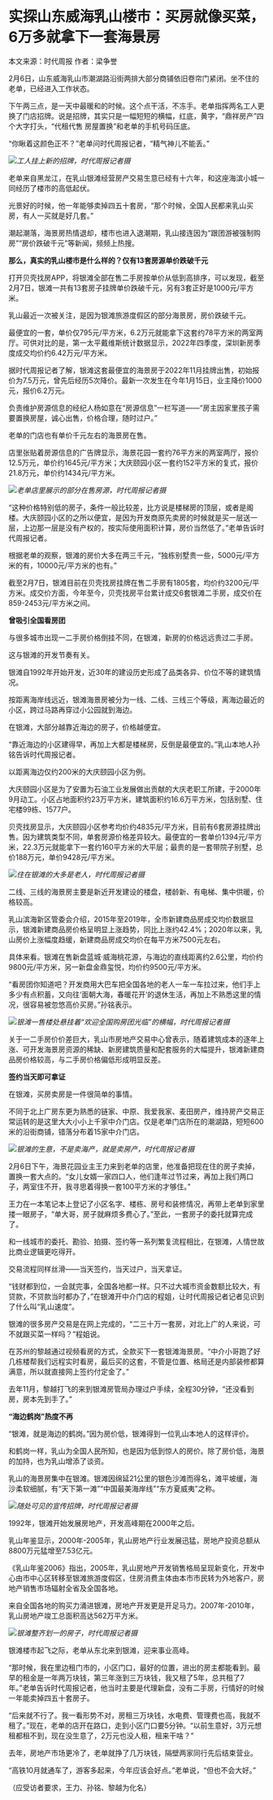 # 实探山东威海乳山楼市：买房就像买菜，6万多就拿下一套海景房

本文来源：时代周报 作者：梁争誉

2月6日，山东威海乳山市潮湖路沿街两排大部分商铺依旧卷帘门紧闭。坐不住的老单，已经进入工作状态。

下午两三点，是一天中最暖和的时候。这个点干活，不冻手。老单指挥两名工人更换了门店招牌。说是招牌，其实只是一幅短短的横幅，红底，黄字，“鼎祥房产”四个大字打头，“代租代售
房屋置换”和老单的手机号码压底。

“你瞅着这颜色正不？”老单问时代周报记者，“精气神儿不能丢。”

![](https://inews.gtimg.com/news_bt/OouqqhhOLnf42zi6ltIy6NVvqi6axYKDKjNJul-yXRfqkAA/1000)_工人挂上新的招牌，时代周报记者摄_

老单来自黑龙江，在乳山银滩经营房产交易生意已经有十六年，和这座海滨小城一同经历了楼市的高低起伏。

光景好的时候，他一年能够卖掉四五十套房，“那个时候，全国人民都来乳山买房，有人一买就是好几套。”

潮起潮落，海景房热情退却，楼市也进入退潮期，乳山接连因为“跟团游被强制购房”“房价跌破千元”等新闻，频频上热搜。

**那么，真实的乳山楼市是什么样的？仅有13套房源单价跌破千元**

打开贝壳找房APP，将银滩全部在售二手房按单价从低到高排序，可以发现，截至2月7日，银滩一共有13套房子挂牌单价跌破千元，另有3套正好是1000元/平方米。

乳山最近一次被关注，是因为银滩旅游度假区的部分海景房，房价跌破千元。

最便宜的一套，单价仅795元/平方米，6.2万元就能拿下这套约78平方米的两室两厅。可供对比的是，第一太平戴维斯统计数据显示，2022年四季度，深圳新房季度成交均价约6.42万元/平方米。

据时代周报记者了解，银滩这套最便宜的海景房于2022年11月挂牌出售，初始报价为7.5万元，曾先后经历5次降价。最新一次发生在今年1月15日，业主降价1000元，报价6.2万元。

负责维护房源信息的经纪人杨如意在“房源信息”一栏写道——“房主因家里孩子需要置换房屋，诚心出售，价格合理，随时过户。”

老单的门店也有单价千元左右的海景房在售。

店里张贴着房源信息的广告牌显示，海景花园一套约76平方米的两室两厅，报价12.5万元，单价约1645元/平方米；大庆颐园小区一套约152平方米的复式，报价21.8万元，单价约1434元/平方米。

![](https://inews.gtimg.com/newsapp_bt/0/15650957684/1000)_老单店里展示的部分在售房源，时代周报记者摄_

“这种价格特别低的房子，条件一般比较差，比方说是楼梯房的顶层，或者是阁楼。大庆颐园小区的之所以便宜，是因为开发商原先卖房的时候就是买一层送一层，上边那一层是没有产权的，按实际使用面积计算，房价当然低了。”老单告诉时代周报记者。

根据老单的观察，银滩的房价大多在两三千元，“独栋别墅贵一些，5000元/平方米的有，10000元/平方米的也有。”

截至2月7日，银滩目前在贝壳找房挂牌在售二手房有1805套，均价约3200元/平方米。成交价方面，今年至今，贝壳找房平台累计成交6套银滩二手房，成交价在859-2453元/平方米之间。

**曾吸引全国看房团**

与很多城市出现一二手房价格倒挂不同，在银滩，新房的价格远远贵过二手房。

这与银滩的开发节奏有关。

银滩自1992年开始开发，近30年的建设历史形成了品类各异、价位不等的建筑情况。

按距离海岸线远近，银滩海景房被分为一线、二线、三线三个等级，离海边最近的小区，跨过马路再穿过小公园就到海边。

在银滩，大部分越靠近海边的房子，价格越便宜。

“靠近海边的小区建得早，再加上大都是楼梯房，反倒是最便宜的。”乳山本地人孙铭告诉时代周报记者。

以距离海边仅约200米的大庆颐园小区为例。

大庆颐园小区是为了安置为石油工业发展做出贡献的大庆老职工所建，于2000年9月动工。小区占地面积约23万平方米，建筑面积约16.6万平方米，包括别墅、住宅楼99栋、1577户。

贝壳找房显示，大庆颐园小区参考均价约4835元/平方米，目前有6套房源挂牌出售。因为建筑类型不同，单套房源价格差异较大。最便宜的一套单价1394元/平方米，22.3万元就能拿下一套约160平方米的大平层；最贵的是一套带院子别墅，总价188万元，单价9428元/平方米。

![](https://inews.gtimg.com/newsapp_bt/0/15650957808/1000)_住在银滩的大多是老人，时代周报记者摄_

二线、三线的海景房主要是新近开发建设的楼盘，楼龄新、有电梯、集中供暖，价格较高。

乳山滨海新区管委会介绍，2015年至2019年，全市新建商品房成交均价数据显示，银滩新建商品房价格呈明显上涨趋势，同比上涨约42.4%；2020年以来，乳山房价上涨幅度趋缓，新建商品房成交均价在每平方米7500元左右。

具体来看。银滩在售新盘蓝城·威海桃花源，与海边的直线距离约2.6公里，均价约9800元/平方米，另一新盘金鼎玺悦，均价约9500元/平方米。

“看房团你知道吧？开发商用大巴车把全国各地的老人一车一车拉过来，他们手上多少有点积蓄，又向往‘面朝大海，春暖花开’的退休生活，再加上不熟悉这里的情况，很容易被忽悠高价买房。”孙铭表示。

![](https://inews.gtimg.com/newsapp_bt/0/15650957909/1000)_银滩一售楼处悬挂着“欢迎全国购房团光临”的横幅，时代周报记者摄_

关于一二手房价价差巨大，乳山市房地产交易中心曾表示，随着建筑成本的逐年上涨、可开发海景房资源的稀缺、新房建筑质量和配套服务的大幅提升，银滩新建商品房价格较高，与二手房价格偏低形成明显反差。

**签约当天即可拿证**

在银滩，买房卖房是一件很简单的事情。

不同于北上广房东更为熟悉的链家、中原、我爱我家、麦田房产，维持房产交易正常运转的是这里大大小小上千家中介门店。仅是老单门店所在的潮湖路，短短600米的沿街商铺，错落分布着15家中介门店。

![](https://inews.gtimg.com/newsapp_bt/0/15650957952/1000)_银滩的生意，不是卖海产，就是卖房产，时代周报记者摄_

2月6日下午，海景花园业主王力来到老单的店里，他准备把现在住的房子卖掉，置换一套大点的。“女儿女婿一家四口人，他们逢年过节过来，再加上我们两口子，两室住不开，我寻思着得换一套100平方米的才够住。”

王力在一本笔记本上登记了小区名字、楼栋、房号和装修情况，再带上老单到家里搂一眼房子，“单大哥，房子就麻烦多费心了。”至此，一套房子的委托就算完成了。

和一线城市的委托、勘验、拍摄、签约等一系列繁复流程相比，在银滩，人情世故比商业逻辑更吃得开。

交易流程同样丝滑——当天签约，当天过户，当天拿证。

“钱财都到位，一会就完事，全国各地都一样。只不过大城市资金数额比较大，有贷款，不贷款当时都办了，”在银滩开中介门店的程姐，让时代周报记者记者见识到了什么叫“乳山速度”。

银滩的很多房产交易是在网上完成的，“二三十万一套房，对北上广的人来说，可不就跟买菜一样吗？”程姐说。

在苏州的黎越通过视频看房的方式，全款买下一套银滩海景房。“中介小哥跑了好几栋楼帮我们远程实时看房，最后买的这套，不管是位置、格局还是内部装修都算满意，所以就直接网上签约付定金了。”

去年11月，黎越打飞的来到银滩房管局办理过户手续，全程30分钟，“还没看到房，房本先到手了。”

**“海边鹤岗”热度不再**

“银滩，就是海边的鹤岗。”因为房价低，银滩得到一位乳山本地人的这样评价。

和鹤岗一样，乳山为全国人民所知，也是因为低到惊人的房价。除了房价低，海景的加持，也为乳山增添了谈资。

乳山的海景房集中在银滩。银滩因绵延21公里的银色沙滩而得名，滩平坡缓，海沙柔软细腻，有“天下第一滩”“中国最美海岸线”“东方夏威夷”之称。

![](https://inews.gtimg.com/newsapp_bt/0/15650958027/1000)_随处可见的宣传招牌，时代周报记者摄_

1992年，银滩开始发展房地产，开发高峰期在2000年之后。

乳山年鉴显示，2000年-2005年，乳山房地产行业发展迅猛，房地产投资总额从8800万元猛增至7.53亿元。

《乳山年鉴2006》指出，2005年，乳山房地产开发销售格局呈现新变化，开发中心由市中心区转移至银滩旅游度假区，住房消费主体由本市市民转为外地客户，房地产销售市场辐射全省及全国各地。

来自全国各地的购买力涌进银滩，房地产开发更是开足马力。2007年-2010年，乳山房地产竣工总面积高达562万平方米。

![](https://inews.gtimg.com/newsapp_bt/0/15650958086/1000)_银滩整齐划一的房子，时代周报记者摄_

银滩楼市起飞之际，老单从东北来到银滩，迎来事业高峰。

“那时候，我在里边租门市的，小区门口，最好的位置，进出的房主都能看到。最早的租金是一年两万块钱，第三年涨到三万块钱，我又租了5年，总共租了7年。”老单告诉时代周报记者，他当时主要是代理新盘，没有二手房，行情好的时候一年能卖掉四五十套房子。

“后来就不行了。我一看形势不对，房租三万块钱，水电费、管理费也高，我就不租了。”现在，老单的店开在路口，走到小区门口要5分钟。“以前生意好，3万元想租都租不到，现在没生意了，2万元也没人租，租来干啥？”

去年，房地产市场更冷了，老单就挣了几万块钱，隔壁两家同行先后结束营业。

“高铁10月就通车了，游客多起来，今年应该会好点。”老单说，“但也不会大好。”

（应受访者要求，王力、孙铭、黎越为化名）

